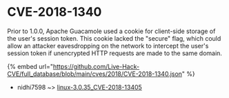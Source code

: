 # CVE-2018-1340

Prior to 1.0.0, Apache Guacamole used a cookie for client-side storage of the user's session token. This cookie lacked the "secure" flag, which could allow an attacker eavesdropping on the network to intercept the user's session token if unencrypted HTTP requests are made to the same domain.

{% embed url="https://github.com/Live-Hack-CVE/full_database/blob/main/cves/2018/CVE-2018-1340.json" %}


* nidhi7598 ~> [linux-3.0.35_CVE-2018-13405](https://www.alice-snow.ru/2018/database/cve-2018-1340/linux-3.0.35_cve-2018-13405-nidhi7598)